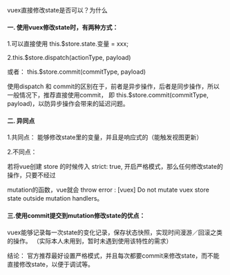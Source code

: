 vuex直接修改state是否可以？为什么

#### 一. 使用vuex修改state时，有两种方式：

1.可以直接使用 this.$store.state.变量 = xxx;

2.this.$store.dispatch(actionType, payload) 

  或者： this.$store.commit(commitType, payload)

使用dispatch 和 commit的区别在于，前者是异步操作，后者是同步操作，所以 一般情况下，推荐直接使用commit，
 即 this.$store.commit(commitType, payload)，以防异步操作会带来的延迟问题。

#### 二. 异同点

1.共同点： 能够修改state里的变量，并且是响应式的（能触发视图更新）

2.不同点：

   若将vue创建 store 的时候传入 strict: true, 开启严格模式，那么任何修改state的操作，只要不经过

   mutation的函数，vue就会 throw error :  [vuex] Do not mutate vuex store state outside mutation handlers。

#### 三.使用commit提交到mutation修改state的优点：

   vuex能够记录每一次state的变化记录，保存状态快照，实现时间漫游／回滚之类的操作。
   （实际本人未用到，暂时未遇到使用该特性的需求）



 结论： 官方推荐最好设置严格模式，并且每次都要commit来修改state，而不能直接修改state，以便于调试等。